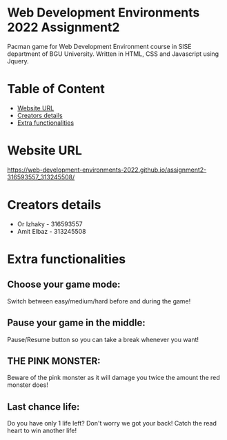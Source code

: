 # Web Development Environments 2022 Assignment2

Pacman game for Web Development Environment course in SISE department of BGU University. Written in HTML, CSS and Javascript using Jquery.

# Table of Content
* [Website URL](#Website-URL)
* [Creators details](#Creators-details)
* [Extra functionalities](#Extra-functionalities)

# Website URL
https://web-development-environments-2022.github.io/assignment2-316593557_313245508/

# Creators details
* Or Izhaky - 316593557
* Amit Elbaz - 313245508

# Extra functionalities
## Choose your game mode:
Switch between easy/medium/hard before and during the game!
## Pause your game in the middle:
Pause/Resume button so you can take a break whenever you want!
## THE PINK MONSTER:
Beware of the pink monster as it will damage you twice the amount the red monster does!
## Last chance life:
Do you have only 1 life left? Don't worry we got your back! Catch the read heart to win another life!
